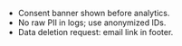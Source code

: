 - Consent banner shown before analytics.
- No raw PII in logs; use anonymized IDs.
- Data deletion request: email link in footer.
